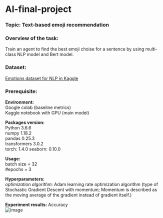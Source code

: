 # AI-final-project
### **Topic:** Text-based emoji recommendation

### **Overview of the task:**  
Train an agent to find the best emoji choise for a sentence by using multi-class NLP model and Bert model.

### **Dataset:**<br>
[Emotions dataset for NLP in Kaggle](https://www.kaggle.com/datasets/praveengovi/emotions-dataset-for-nlp?resource=download)
  
### **Prerequisite:**  

**Environment:**  
Google colab (baseline metrics)  
Kaggle notebook with GPU (main model)
  
**Packages version:**    
Python 3.6.6  
numpy 1.18.2  
pandas 0.25.3  
transformers 3.0.2  
torch: 1.4.0
seaborn: 0.10.0
  
**Usage:**    
batch size = 32  
#epochs = 3  

**Hyperparameters:**  
_optimization algorithm:_ Adam learning rate optimization algorithm (type of Stochastic Gradient Descent with momentum; Momentum is described as the moving average of the gradient instead of gradient itself.)
  
**Experiment results:** Accuracy  
![image](https://user-images.githubusercontent.com/91117215/173069600-b003400c-b00a-403b-aea6-e8a6ef7cd0c2.png)



